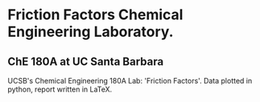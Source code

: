 # Friction Factors Chemical Engineering Laboratory. 
## ChE 180A at UC Santa Barbara
UCSB's Chemical Engineering 180A Lab: 'Friction Factors'. Data plotted in python, report written in LaTeX. 

